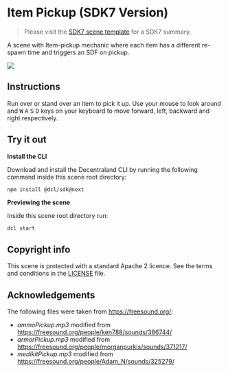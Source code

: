 # Item Pickup (SDK7 Version)

> Please visit the [SDK7 scene template](https://github.com/decentraland/sdk7-scene-template) for a SDK7 summary.

A scene with Item-pickup mechanic where each item has a different re-spawn time and triggers an SDF on pickup.

![](screenshots/item-pickup.gif)

## Instructions
Run over or stand over an item to pick it up. Use your mouse to look around and <kbd>W</kbd> <kbd>A</kbd> <kbd>S</kbd> <kbd>D</kbd> keys on your keyboard to move forward, left, backward and right respectively.

## Try it out

**Install the CLI**

Download and install the Decentraland CLI by running the following command inside this scene root directory:

```bash
npm install @dcl/sdk@next
```

**Previewing the scene**

Inside this scene root directory run:

```
dcl start
```

## Copyright info

This scene is protected with a standard Apache 2 licence. See the terms and conditions in the [LICENSE](/LICENSE) file.

## Acknowledgements
The following files were taken from https://freesound.org/:

- _ammoPickup.mp3_ modified from https://freesound.org/people/ken788/sounds/386744/
- _armorPickup.mp3_ modified from https://freesound.org/people/morganpurkis/sounds/371217/
- _medikitPickup.mp3_ modified from https://freesound.org/people/Adam_N/sounds/325279/

